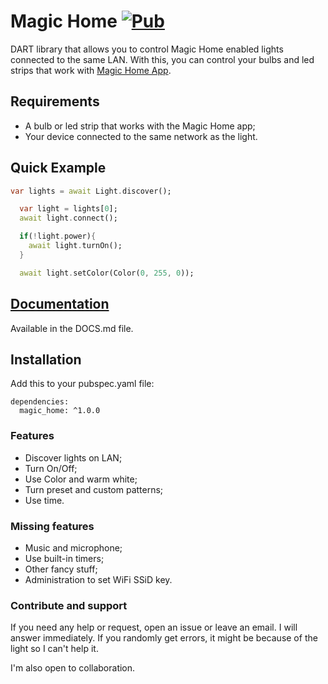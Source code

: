 # Magic Home [![Pub](https://img.shields.io/badge/Pub-0.9.0-brightgreen.svg)](https://pub.dev/packages/magic_home)

DART library that allows you to control Magic Home enabled lights connected to the same LAN.
With this, you can control your bulbs and led strips that work with [Magic Home App](https://play.google.com/store/apps/details?id=com.Zengge.LEDWifiMagicHome).

## Requirements
- A bulb or led strip that works with the Magic Home app;
- Your device connected to the same network as the light.

## Quick Example
```dart
var lights = await Light.discover();

  var light = lights[0];
  await light.connect();

  if(!light.power){
    await light.turnOn();
  }

  await light.setColor(Color(0, 255, 0));
```

## [Documentation](https://github.com/nathanielxd/magic-home-dart/blob/master/DOCS.md)
Available in the DOCS.md file.

## Installation
Add this to your pubspec.yaml file:
```
dependencies:
  magic_home: ^1.0.0
```

### Features
- Discover lights on LAN;
- Turn On/Off;
- Use Color and warm white;
- Turn preset and custom patterns;
- Use time.

### Missing features
- Music and microphone;
- Use built-in timers;
- Other fancy stuff;
- Administration to set WiFi SSiD key.

### Contribute and support
If you need any help or request, open an issue or leave an email. I will answer immediately. If you randomly get errors, it might be because of the light so I can't help it.

I'm also open to collaboration.
